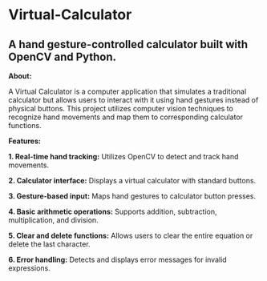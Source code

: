 # Virtual-Calculator
## A hand gesture-controlled calculator built with OpenCV and Python.

**About:**

A Virtual Calculator is a computer application that simulates a traditional calculator but allows users to interact with it using hand gestures instead of physical buttons. This project utilizes computer vision techniques to recognize hand movements and map them to corresponding calculator functions.


**Features:**

**1. Real-time hand tracking:** Utilizes OpenCV to detect and track hand movements.

**2. Calculator interface:** Displays a virtual calculator with standard buttons.

**3. Gesture-based input:** Maps hand gestures to calculator button presses.

**4. Basic arithmetic operations:** Supports addition, subtraction, multiplication, and division.

**5. Clear and delete functions:** Allows users to clear the entire equation or delete the last character.

**6. Error handling:** Detects and displays error messages for invalid expressions.

